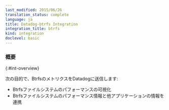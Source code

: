 ```yaml
---
last_modified: 2015/06/26
translation_status: complete
language: ja
title: Datadog-btrfs Integration
integration_title: btrfs
kind: integration
doclevel: basic
---
```


<!-- Capture Btrfs metrics into Datadog to:

* Visualize your file system performance.
* Correlate the performance of Btrfs file system with the rest of your applications. -->

### 概要
{:#int-overview}

次の目的で、BtrfsのメトリクスをDatadogに送信します:

* Btrfsファイルシステムのパフォーマンスの可視化
* Btrfsファイルシステムのパフォーマンス情報と他アプリケーションの情報を連携
